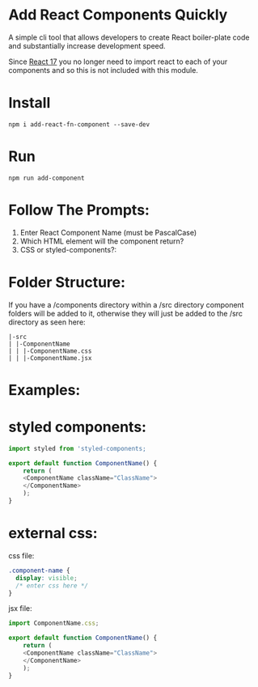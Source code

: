 # Add React Components Quickly

A simple cli tool that allows developers to create React boiler-plate code and substantially increase development speed.

Since [React 17](https://stackoverflow.com/questions/71725865/do-i-need-to-import-react-in-every-file) you no longer need to import react to each of your components and so this is not included with this module.

# Install

```
npm i add-react-fn-component --save-dev
```

# Run

```
npm run add-component
```

# Follow The Prompts:

1. Enter React Component Name (must be PascalCase)
2. Which HTML element will the component return?
3. CSS or styled-components?:

# Folder Structure:

If you have a /components directory within a /src directory component folders will be added to it, otherwise they will just be added to the /src directory as seen here:

```
|-src
| |-ComponentName
| | |-ComponentName.css
| | |-ComponentName.jsx
```

# Examples:

# styled components:

```javascript
import styled from 'styled-components;

export default function ComponentName() {
    return (
    <ComponentName className="ClassName">
    </ComponentName>
    );
}
```

# external css:

css file:

```css
.component-name {
  display: visible;
  /* enter css here */
}
```

jsx file:

```javascript
import ComponentName.css;

export default function ComponentName() {
    return (
    <ComponentName className="ClassName">
    </ComponentName>
    );
}
```

